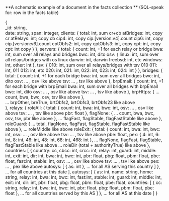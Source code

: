 ﻿**A schematic example of a document in the facts collection **
(SQL-speak for: row in the facts table)

{ 	
	_id: string,					
	date: string,
	span: integer,
	clients: {
		total: int,					sum cr+cb
		atBridges: int,				copy cr
		atRelays: int;				copy cb
		cip4: int,					copy cip.[version:v4].count
		cip6: int,					copy cip.[version:v6].count
		cptObfs2: int,				copy
		cptObfs3: int,				copy
		cpt<OR>: int,					copy
		cpt<??>: int				copy
		}
	},
	servers: {
		total: {
			count: int,				+1 for each relay or bridge
			bwa: int,				sum over all relays and bridges
			bwc: int,				dito
			osv: {
				linux: int,			sum over all relays/bridges with os linux
				darwin: int,											darwin
				freebsd: int,											etc
				windows: int,
				other: int
			},
			tsv: {
				010: int,			sum over all relays/bridges with tsv 010
				011: int, 												 011
				012: int, 												 etc
				020: int, 
				021: int, 
				022: int, 
				023: int, 
				024: int
			}
		},
		bridges: {
			total: {
				count: int,			+1 for each bridge
				bwa: int,			sum over all bridges
				bwc: int,			dito
				osv: ... ,			osv like above
				tsv: ... ,			tsv like above
			},
			brpEmail: {
				count: int,			+1 for each bridge with brpEmail
				bwa: int,			sum over all bridges with brpEmail
				bwc: int,			dito
				osv: ... ,			osv like above
				tsv: ... ,			tsv like above
			},
			brpHttps: { 
				... 				count, bwa, bwc, osv, tsv like above
			},	
			...						brpOther, breTrue, brtObfs2, brtObfs3, brtObfs23 like above			
		},
		relays: {
			roleAll: {
				total: {
					count: int,
					bwa: int,
					bwc: int,
					osv: ... ,		osv like above
					tsv: ... ,		tsv like above
					pbr: float
				},
				flagNone: {
					...				count, bwa, bwc, osv, tsv, pbr like above
				},
				...					flagFast, flagStable, flagFastStable like above
			},
			roleGuard: {
				...					total, flagNone, flagFast, flagStable, flagFastStable like above
			},
			...						roleMiddle like above
			roleExit: {
				total: {
					count: int,
					bwa: int,
					bwc: int,
					osv: ... ,		osv like above
					tsv: ... ,		tsv like above
					pbe: float,
					pex: {
						4: int,
						6: int,
						8: int,
						46: int,
						48: int,
						68: int,
						468: int
				},
				...					flagNone, flagFast, flagStable, flagFastStable like above
			...						roleDir (total + authorityTrue) like above
	},
	countries: [
		{
			country: cc,
			cbcc: int,
			crcc: int,
			relay: int,
			guard: int,
			middle: int,
			exit: int,
			dir: int,
			bwa: int,
			bwc: int,
			pbr: float,
			pbg: float,
			pbm: float,
			pbe: float,
			fast:int,
			stable: int,
			osv: ... ,				osv like above
			tsv: ... ,				tsv like above
			pex: ... ,				pex like above
			autosys: [
				{
					as: int
				},
				...					for all AS serving this country
			]
		},
		...							for all countries at this date
	],
	autosys: [ 
		{
			as: int,
			name: string,
			home: string,
			relay: int,
			bwa: int,
			bwc: int,
			fast:int,
			stable: int,
			guard: int,
			middle: int,
			exit: int,
			dir: int,
			pbr: float,
			pbg: float,
			pbm: float,
			pbe: float,
			countries: [
				{
					cc: string,
					relay: int,
					bwa: int,
					bwc: int,
					pbr: float,
					pbg: float,
					pbm: float,
					pbe: float
				},
				...					for all countries served by this AS
			]
		},
		...							for all AS at this date
	]
}

			